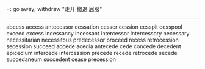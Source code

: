 =: go away; withdraw "走开 撤退 屈服"


---
abcess
access
antecessor
cessation
cesser
cession
cesspit
cesspool
exceed
excess
incessancy
incessant
intercessor
intercessory
necessary
necessitarian
necessitous
predecessor
proceed
recess
retrocession
secession
succeed
accede
acedia
antecede
cede
concede
decedent
epicedium
intercede
intercession
precede
recede
retrocede
secede
succedaneum
succedent
cease
precession
